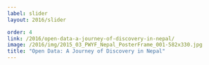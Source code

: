```yaml
---
label: slider
layout: 2016/slider

order: 4
link: /2016/open-data-a-journey-of-discovery-in-nepal/
image: /2016/img/2015_03_PWYF_Nepal_PosterFrame_001-582x330.jpg
title: "Open Data: A Journey of Discovery in Nepal"
---
```

